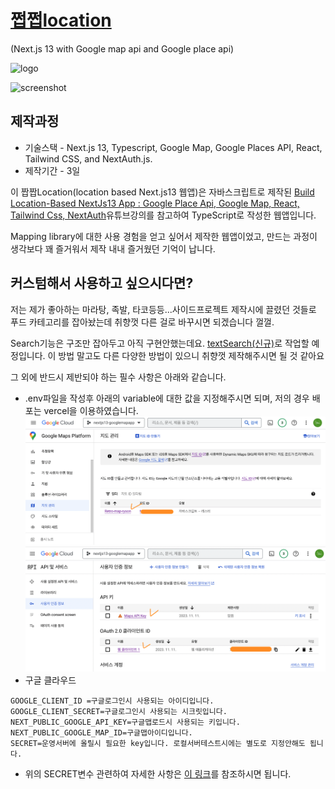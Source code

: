 # [쩝쩝location](https://ryoon-with-nomnom-googlemap.vercel.app/)

(Next.js 13 with Google map api and Google place api)

![logo](https://ryoon-with-nomnom-googlemap.vercel.app/nom_logo.png)

![screenshot](https://ryoon-with-nomnom-googlemap.vercel.app/screenshot.png)

## 제작과정

- 기술스택 - Next.js 13, Typescript, Google Map, Google Places API, React, Tailwind CSS, and NextAuth.js.
- 제작기간 - 3일

이 짭짭Location(location based Next.js13 웹앱)은 자바스크립트로 제작된 [Build Location-Based NextJs13 App : Google Place Api, Google Map, React, Tailwind Css, NextAuth](https://youtu.be/SGsDxZukodQ)유튜브강의를 참고하여 TypeScript로 작성한 웹앱입니다.

Mapping library에 대한 사용 경험을 얻고 싶어서 제작한 웹앱이었고, 만드는 과정이 생각보다 꽤 즐거워서 제작 내내 즐거웠던 기억이 납니다.

## 커스텀해서 사용하고 싶으시다면?

저는 제가 좋아하는 마라탕, 족발, 타코등등...사이드프로젝트 제작시에 끌렸던 것들로 푸드 카테고리를 잡아놨는데 취향껏 다른 걸로 바꾸시면 되겠습니다 껄껄.

Search기능은 구조만 잡아두고 아직 구현안했는데요. [textSearch(신규)](https://developers.google.com/maps/documentation/places/web-service/text-search?hl=ko)로 작업할 예정입니다. 이 방법 말고도 다른 다양한 방법이 있으니 취향껏 제작해주시면 될 것 같아요

그 외에 반드시 제반되야 하는 필수 사항은 아래와 같습니다.

- .env파일을 작성후 아래의 variable에 대한 값을 지정해주시면 되며, 저의 경우 배포는 vercel을 이용하였습니다.
  ![img](/public/env1.png)
  ![img](/public/env2.png)
- 구글 클라우드

```
GOOGLE_CLIENT_ID =구글로그인시 사용되는 아이디입니다.
GOOGLE_CLIENT_SECRET=구글로그인시 사용되는 시크릿입니다.
NEXT_PUBLIC_GOOGLE_API_KEY=구글맵로드시 사용되는 키입니다.
NEXT_PUBLIC_GOOGLE_MAP_ID=구글맵아이디입니다.
SECRET=운영서버에 올릴시 필요한 key입니다. 로컬서버테스트시에는 별도로 지정안해도 됩니다.
```

- 위의 SECRET변수 관련하여 자세한 사항은 [이 링크](https://medium.com/@prodmxle/setting-up-nextauth-js-application-and-deploying-it-via-vercel-d6b02bf98397)를 참조하시면 됩니다.
